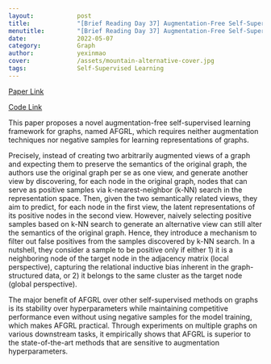 ```yaml
---
layout:            post
title:             "[Brief Reading Day 37] Augmentation-Free Self-Supervised Learning on Graphs"
menutitle:         "[Brief Reading Day 37] Augmentation-Free Self-Supervised Learning on Graphs"
date:              2022-05-07
category:          Graph
author:            yexinmao
cover:             /assets/mountain-alternative-cover.jpg
tags:              Self-Supervised Learning
---
```


[Paper Link](https://arxiv.org/abs/2112.02472)

[Code Link](https://github.com/Namkyeong/AFGRL)

This paper proposes a novel augmentation-free self-supervised learning framework for graphs, named AFGRL, which requires neither augmentation techniques nor negative samples for learning representations of graphs.

Precisely, instead of creating two arbitrarily augmented views of a graph and expecting them to preserve the semantics of the original graph, the authors use the original graph per se as one view, and generate another view by discovering, for each node in the original graph, nodes that can serve as positive samples via k-nearest-neighbor (k-NN) search in the representation space. Then, given the two semantically related views, they aim to predict, for each node in the first view, the latent representations of its positive nodes in the second view. However, naively selecting positive samples based on k-NN search to generate an alternative view can still alter the semantics of the original graph. Hence, they introduce a mechanism to filter out false positives from the samples discovered by k-NN search. In a nutshell, they consider a sample to be positive only if either 1) it is a neighboring node of the target node in the adjacency matrix (local perspective), capturing the relational inductive bias inherent in the graph-structured data, or 2) it belongs to the same cluster as the target node (global perspective).

The major benefit of AFGRL over other self-supervised methods on graphs is its stability over hyperparameters while maintaining competitive performance even without using negative samples for the model training, which makes AFGRL practical. Through experiments on multiple graphs on various downstream tasks, it empirically shows that AFGRL is superior to the state-of-the-art methods that are sensitive to augmentation hyperparameters.
